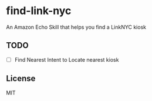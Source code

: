 # find-link-nyc
An Amazon Echo Skill that helps you find a LinkNYC kiosk

## TODO

- [ ] Find Nearest Intent to Locate nearest kiosk

## License

MIT
